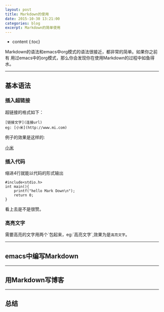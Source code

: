 ```yaml
---
layout: post
title: Markdown的使用
date: 2015-10-30 13:21:00
categories: blog
excerpt: Markdown的简单使用
---
```


* content
{:toc}

Markdown的语法和emacs中org模式的语法很接近，都非常的简单。如果你之前有
用过emacs中的org模式，那么你会发现你在使用Markdown的过程中如鱼得水。

---

## 基本语法

### 插入超链接

超链接的格式如下：

    [链接文字](连接url)
	eg: [小米](http://www.mi.com)
	
例子的效果是这样的:

[小米](http://www.mi.com)

### 插入代码

缩进4行就能以代码的形式输出

    #include<stdio.h>
    int main(){
        printf("hello Mark Down\n");
        return 0;
    }

看上去是不是很赞。

### 高亮文字

需要高亮的文字用两个\`包起来，eg:\`高亮文字\`,效果为是`高亮文字`。

---

## emacs中编写Markdown

---

## 用Markdown写博客

---

## 总结
